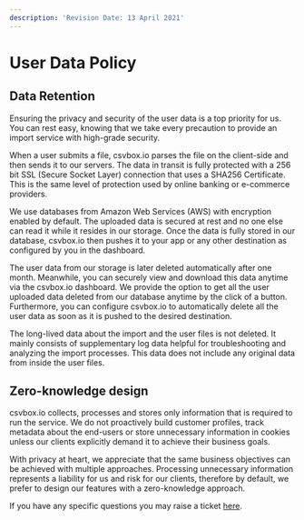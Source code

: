 ```yaml
---
description: 'Revision Date: 13 April 2021'
---
```


# User Data Policy

## Data Retention

Ensuring the privacy and security of the user data is a top priority for us. You can rest easy, knowing that we take every precaution to provide an import service with high-grade security.

When a user submits a file, csvbox.io parses the file on the client-side and then sends it to our servers. The data in transit is fully protected with a 256 bit SSL \(Secure Socket Layer\) connection that uses a SHA256 Certificate. This is the same level of protection used by online banking or e-commerce providers.  

We use databases from Amazon Web Services \(AWS\) with encryption enabled by default. The uploaded data is secured at rest and no one else can read it while it resides in our storage. Once the data is fully stored in our database, csvbox.io then pushes it to your app or any other destination as configured by you in the dashboard.

The user data from our storage is later deleted automatically after one month. Meanwhile, you can securely view and download this data anytime via the csvbox.io dashboard. We provide the option to get all the user uploaded data deleted from our database anytime by the click of a button. Furthermore, you can configure csvbox.io to automatically delete all the user data as soon as it is pushed to the desired destination.  

The long-lived data about the import and the user files is not deleted. It mainly consists of supplementary log data helpful for troubleshooting and analyzing the import processes. This data does not include any original data from inside the user files.

## Zero-knowledge design

csvbox.io collects, processes and stores only information that is required to run the service. We do not proactively build customer profiles, track metadata about the end-users or store unnecessary information in cookies unless our clients explicitly demand it to achieve their business goals.

With privacy at heart, we appreciate that the same business objectives can be achieved with multiple approaches. Processing unnecessary information represents a liability for us and risk for our clients, therefore by default, we prefer to design our features with a zero-knowledge approach.

If you have any specific questions you may raise a ticket [here](https://share.hsforms.com/1ubpg6RBoQgKOISkRMEViwg5auur).

